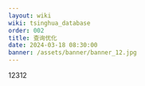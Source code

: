 ```yaml
---
layout: wiki
wiki: tsinghua_database
order: 002
title: 查询优化
date: 2024-03-18 08:30:00
banner: /assets/banner/banner_12.jpg
---
```


12312